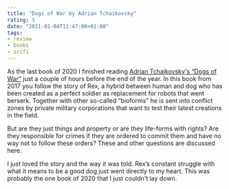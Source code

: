 ```yaml
---
title: "Dogs of War by Adrian Tchaikovsky"
rating: 5
date: "2021-01-04T11:47:00+01:00"
tags:
- review
- books
- scifi
---
```


As the last book of 2020 I finished reading [Adrian Tchaikovsky's “Dogs of War”](https://www.goodreads.com/book/show/35827220-dogs-of-war) just a couple of hours before the end of the year. In this book from 2017 you follow the story of Rex, a hybrid between human and dog who has been created as a perfect soldier as replacement for robots that went berserk. Together with other so-called “bioforms” he is sent into conflict zones by private military corporations that want to test their latest creations in the field.

But are they just things and property or are they life-forms with rights? Are they responsible for crimes if they are ordered to commit them and have no way not to follow these orders? These and other questions are discussed here.

I just loved the story and the way it was told. Rex’s constant struggle with what it means to be a good dog just went directly to my heart. This was probably the one book of 2020 that I just couldn't lay down.
